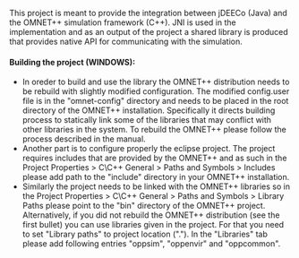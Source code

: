 This project is meant to provide the integration between jDEECo (Java) and the OMNET++ simulation framework (C++).
JNI is used in the implementation and as an output of the project a shared library is produced that provides native API for communicating with the simulation.

#### Building the project (WINDOWS):
* In oreder to build and use the library the OMNET++ distribution needs to be rebuild with slightly modified configuration. The modified config.user file is in the "omnet-config" directory and needs to be placed in the root directory of the OMNET++ installation. Specifically it directs building process to statically link some of the libraries that may conflict with other libraries in the system. To rebuild the OMNET++ please follow the process described in the manual.
* Another part is to configure properly the eclipse project. The project requires includes that are provided by the OMNET++ and as such in the Project Properties > C\C++ General > Paths and Symbols > Includes please add path to the "include" directory in your OMNET++ installation.
* Similarly the project needs to be linked with the OMNET++ libraries so in the Project Properties > C\C++ General > Paths and Symbols > Library Paths please point to the "bin" directory of the OMNET++ project. Alternatively, if you did not rebuild the OMNET++ distribution (see the first bullet) you can use libraries given in the project. For that you need to set "Library paths" to project location ("."). In the "Libraries" tab please add following entries "oppsim", "oppenvir" and "oppcommon".



